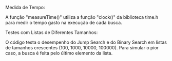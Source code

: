 Medida de Tempo:

A função "measureTime()" utiliza a função "clock()" da biblioteca time.h para medir o tempo gasto na execução de cada busca.

Testes com Listas de Diferentes Tamanhos:

O código testa o desempenho do Jump Search e do Binary Search em listas de tamanhos crescentes (100, 1000, 10000, 100000).
Para simular o pior caso, a busca é feita pelo último elemento da lista. 
